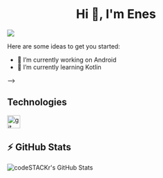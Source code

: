 <h1 align="center">Hi 👋, I'm Enes</h1>

![](https://komarev.com/ghpvc/?username=SAGLAMENES&style=flat-square)


Here are some ideas to get you started:

- 🔭 I’m currently working on Android
- 🌱 I’m currently learning Kotlin 

-->

## Technologies
<p align="left"> 
<a href="https://git-scm.com/" target="_blank" rel=”noopener”> <img src="https://www.vectorlogo.zone/logos/git-scm/git-scm-icon.svg" alt="git" width="30" height="30"/> </a>

 ## :zap: GitHub Stats
<img align="left" alt="codeSTACKr's GitHub Stats" src="https://github-readme-stats.vercel.app/api?username=SAGLAMENES&show_icons=true&hide_border=false&title_color=ff652f&icon_color=FFE400&bg_color=09131B&text_color=ffffff&border_color=0c1a25" />

